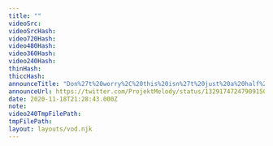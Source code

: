 ```yaml
---
title: ""
videoSrc: 
videoSrcHash: 
video720Hash: 
video480Hash: 
video360Hash: 
video240Hash: 
thinHash: 
thiccHash: 
announceTitle: "Don%27t%20worry%2C%20this%20isn%27t%20just%20a%20half%20butted%20jojo%20pose...%20I%27m%20just%20touching%20my%20boob."
announceUrl: https://twitter.com/ProjektMelody/status/1329174724790915075
date: 2020-11-18T21:28:43.000Z
note: 
video240TmpFilePath: 
tmpFilePath: 
layout: layouts/vod.njk
---
```

